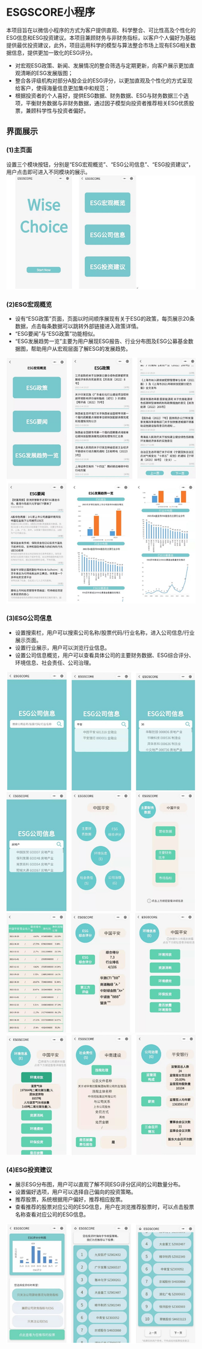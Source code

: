 # ESGSCORE小程序

本项目旨在以微信小程序的方式为客户提供直观、科学整合、可比性高及个性化的ESG信息和ESG投资建议。本项目兼顾财务与非财务指标，以客户个人偏好为基础提供最优投资建议，此外，项目运用科学的模型与算法整合市场上现有ESG相关数据信息，提供更加一致化的ESG评分。

- 对宏观ESG政策、新闻、发展情况的整合筛选与定期更新，向客户展示更加直观清晰的ESG发展版图；
- 整合各评级机构对部分A股企业的ESG评分，以更加直观及个性化的方式呈现给客户，使得海量信息更加集中和规范；
- 根据投资者的个人喜好，提供ESG数据、财务数据、ESG与财务数据三个选项，平衡财务数据与非财务数据，通过因子模型向投资者推荐相关ESG优质股票，兼顾科学性与投资者偏好。

## 界面展示

### (1)主页面
设置三个模块按钮，分别是“ESG宏观概览”、“ESG公司信息”、“ESG投资建议”，用户点击即可进入不同模块的展示。
![image](./miniprogram/images/read/1.jpg)

### (2)ESG宏观概览
- 设有“ESG政策”页面，页面以时间顺序展现有关于ESG的政策，每页展示20条数据，点击每条数据可以跳转外部链接进入政策详情。
- “ESG要闻”与“ESG政策”功能相似。
- “ESG发展趋势一览”主要为用户展现ESG报告、行业分布图及ESG公募基金数据图，帮助用户从宏观层面了解ESG的发展趋势。
  
![image](miniprogram/images/read/2.jpg)
![image](miniprogram/images/read/3.jpg)

### (3)ESG公司信息
- 设置搜索栏，用户可以搜索公司名称/股票代码/行业名称，进入公司信息/行业展示页面。
- 设置行业展示，用户可以浏览行业信息。
- 设置公司信息概览，用户可以查看具体公司的主要财务数据、ESG综合评分、环境信息、社会责任、公司治理。
  
![image](miniprogram/images/read/4.jpg)
![image](miniprogram/images/read/5.jpg)
![image](miniprogram/images/read/6.jpg)
![image](miniprogram/images/read/7.jpg)

### (4)ESG投资建议
- 展示ESG分布图，用户可以直观了解不同ESG评分区间的公司数量分布。
- 设置偏好选项，用户可以选择自己偏向的投资策略。
- 推荐股票，系统根据用户偏好，推荐相应股票。
- 查看推荐的股票对应公司的ESG信息，用户在浏览推荐股票时，可以点击股票名称查看对应公司的ESG信息。

![image](miniprogram/images/read/8.jpg)
